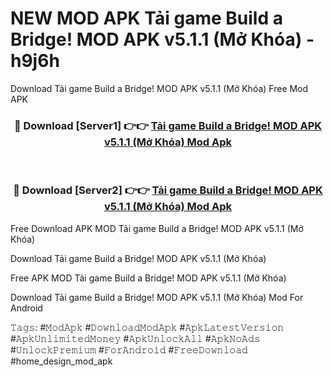 # NEW MOD APK Tải game Build a Bridge! MOD APK v5.1.1 (Mở Khóa) - h9j6h
Download Tải game Build a Bridge! MOD APK v5.1.1 (Mở Khóa) Free Mod APK

<div align="center">
<h3>🔴 Download [Server1] 👉👉 <a href="https://apk-comot.site?title=Tải_game_Build_a_Bridge!_MOD_APK_v5.1.1_(Mở_Khóa)">Tải game Build a Bridge! MOD APK v5.1.1 (Mở Khóa) Mod Apk</a></h3><br>

<h3>🔴 Download [Server2] 👉👉 <a href="https://apk-comot.site?title=Tải_game_Build_a_Bridge!_MOD_APK_v5.1.1_(Mở_Khóa)">Tải game Build a Bridge! MOD APK v5.1.1 (Mở Khóa) Mod Apk</a></h3>
</div>


Free Download APK MOD Tải game Build a Bridge! MOD APK v5.1.1 (Mở Khóa)

Download Tải game Build a Bridge! MOD APK v5.1.1 (Mở Khóa) 

Free APK MOD Tải game Build a Bridge! MOD APK v5.1.1 (Mở Khóa) 

Download Tải game Build a Bridge! MOD APK v5.1.1 (Mở Khóa) Mod For Android

𝚃𝚊𝚐𝚜: #𝙼𝚘𝚍𝙰𝚙𝚔 #𝙳𝚘𝚠𝚗𝚕𝚘𝚊𝚍𝙼𝚘𝚍𝙰𝚙𝚔 #𝙰𝚙𝚔𝙻𝚊𝚝𝚎𝚜𝚝𝚅𝚎𝚛𝚜𝚒𝚘𝚗 #𝙰𝚙𝚔𝚄𝚗𝚕𝚒𝚖𝚒𝚝𝚎𝚍𝙼𝚘𝚗𝚎𝚢 #𝙰𝚙𝚔𝚄𝚗𝚕𝚘𝚌𝚔𝙰𝚕𝚕 #𝙰𝚙𝚔𝙽𝚘𝙰𝚍𝚜 #𝚄𝚗𝚕𝚘𝚌𝚔𝙿𝚛𝚎𝚖𝚒𝚞𝚖 #𝙵𝚘𝚛𝙰𝚗𝚍𝚛𝚘𝚒𝚍 #𝙵𝚛𝚎𝚎𝙳𝚘𝚠𝚗𝚕𝚘𝚊𝚍 #home_design_mod_apk